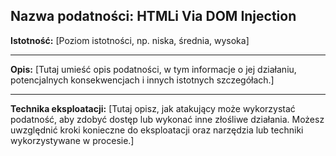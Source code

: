 ## Nazwa podatności: HTMLi Via DOM Injection

**Istotność:** [Poziom istotności, np. niska, średnia, wysoka]

---

**Opis:**
[Tutaj umieść opis podatności, w tym informacje o jej działaniu, potencjalnych konsekwencjach i innych istotnych szczegółach.]

---

**Technika eksploatacji:**
[Tutaj opisz, jak atakujący może wykorzystać podatność, aby zdobyć dostęp lub wykonać inne złośliwe działania. Możesz uwzględnić kroki konieczne do eksploatacji oraz narzędzia lub techniki wykorzystywane w procesie.]
